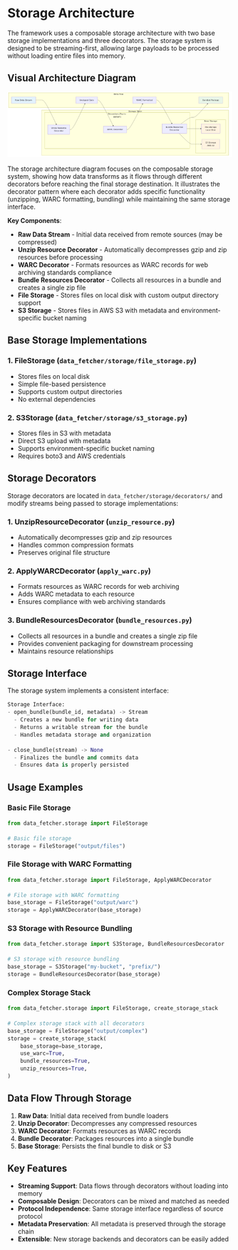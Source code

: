 # Storage Architecture

The framework uses a composable storage architecture with two base storage implementations and three decorators. The storage system is designed to be streaming-first, allowing large payloads to be processed without loading entire files into memory.

## Visual Architecture Diagram

![Storage Architecture](../diagrams/png/storage_architecture.png)

The storage architecture diagram focuses on the composable storage system, showing how data transforms as it flows through different decorators before reaching the final storage destination. It illustrates the decorator pattern where each decorator adds specific functionality (unzipping, WARC formatting, bundling) while maintaining the same storage interface.

**Key Components**:

- **Raw Data Stream** - Initial data received from remote sources (may be compressed)
- **Unzip Resource Decorator** - Automatically decompresses gzip and zip resources before processing
- **WARC Decorator** - Formats resources as WARC records for web archiving standards compliance
- **Bundle Resources Decorator** - Collects all resources in a bundle and creates a single zip file
- **File Storage** - Stores files on local disk with custom output directory support
- **S3 Storage** - Stores files in AWS S3 with metadata and environment-specific bucket naming

## Base Storage Implementations

### 1. **FileStorage** (`data_fetcher/storage/file_storage.py`)
- Stores files on local disk
- Simple file-based persistence
- Supports custom output directories
- No external dependencies

### 2. **S3Storage** (`data_fetcher/storage/s3_storage.py`)
- Stores files in S3 with metadata
- Direct S3 upload with metadata
- Supports environment-specific bucket naming
- Requires boto3 and AWS credentials

## Storage Decorators

Storage decorators are located in `data_fetcher/storage/decorators/` and modify streams being passed to storage implementations:

### 1. **UnzipResourceDecorator** (`unzip_resource.py`)
- Automatically decompresses gzip and zip resources
- Handles common compression formats
- Preserves original file structure

### 2. **ApplyWARCDecorator** (`apply_warc.py`)
- Formats resources as WARC records for web archiving
- Adds WARC metadata to each resource
- Ensures compliance with web archiving standards

### 3. **BundleResourcesDecorator** (`bundle_resources.py`)
- Collects all resources in a bundle and creates a single zip file
- Provides convenient packaging for downstream processing
- Maintains resource relationships

## Storage Interface

The storage system implements a consistent interface:

```python
Storage Interface:
- open_bundle(bundle_id, metadata) -> Stream
  - Creates a new bundle for writing data
  - Returns a writable stream for the bundle
  - Handles metadata storage and organization

- close_bundle(stream) -> None
  - Finalizes the bundle and commits data
  - Ensures data is properly persisted
```

## Usage Examples

### Basic File Storage
```python
from data_fetcher.storage import FileStorage

# Basic file storage
storage = FileStorage("output/files")
```

### File Storage with WARC Formatting
```python
from data_fetcher.storage import FileStorage, ApplyWARCDecorator

# File storage with WARC formatting
base_storage = FileStorage("output/warc")
storage = ApplyWARCDecorator(base_storage)
```

### S3 Storage with Resource Bundling
```python
from data_fetcher.storage import S3Storage, BundleResourcesDecorator

# S3 storage with resource bundling
base_storage = S3Storage("my-bucket", "prefix/")
storage = BundleResourcesDecorator(base_storage)
```

### Complex Storage Stack
```python
from data_fetcher.storage import FileStorage, create_storage_stack

# Complex storage stack with all decorators
base_storage = FileStorage("output/complex")
storage = create_storage_stack(
    base_storage=base_storage,
    use_warc=True,
    bundle_resources=True,
    unzip_resources=True,
)
```

## Data Flow Through Storage

1. **Raw Data**: Initial data received from bundle loaders
2. **Unzip Decorator**: Decompresses any compressed resources
3. **WARC Decorator**: Formats resources as WARC records
4. **Bundle Decorator**: Packages resources into a single bundle
5. **Base Storage**: Persists the final bundle to disk or S3

## Key Features

- **Streaming Support**: Data flows through decorators without loading into memory
- **Composable Design**: Decorators can be mixed and matched as needed
- **Protocol Independence**: Same storage interface regardless of source protocol
- **Metadata Preservation**: All metadata is preserved through the storage chain
- **Extensible**: New storage backends and decorators can be easily added
